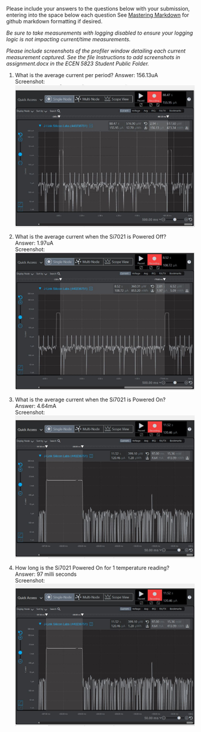 Please include your answers to the questions below with your submission, entering into the space below each question
See [Mastering Markdown](https://guides.github.com/features/mastering-markdown/) for github markdown formatting if desired.

*Be sure to take measurements with logging disabled to ensure your logging logic is not impacting current/time measurements.*

*Please include screenshots of the profiler window detailing each current measurement captured.  See the file Instructions to add screenshots in assignment.docx in the ECEN 5823 Student Public Folder.* 

1. What is the average current per period?
   Answer: 156.13uA
   <br>Screenshot:  
   ![Avg_current_per_period](screenshots/avgcyclecurrent.jpg)  
   
2. What is the average current when the Si7021 is Powered Off?  
   Answer: 1.97uA
   <br>Screenshot:  
   ![Avg_current_lpmOFF](screenshots/average_current_power_off.jpg)
   
3. What is the average current when the Si7021 is Powered On?  
   Answer: 4.64mA
   <br>Screenshot:  
   ![Avg_current_lpmON](screenshots/avgcurrentonSi7021.jpg)
   
4. How long is the Si7021 Powered On for 1 temperature reading?  
   Answer: 97 milli seconds
   <br>Screenshot:
   ![Time_lpmON](screenshots/si7021ontime.jpg)
